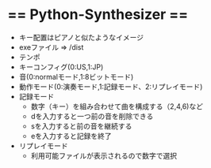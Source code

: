 # == Python-Synthesizer ==
- キー配置はピアノと似たようなイメージ
- exeファイル => /dist 
- テンポ
- キーコンフィグ(0:US,1:JP)
- 音(0:normalモード,1:8ビットモード)
- 動作モード(0:演奏モード,1:記録モード、2:リプレイモード)
- 記録モード
    - 数字（キー）を組み合わせて曲を構成する（2,4,6)など
    - dを入力すると一つ前の音を削除できる
    - sを入力すると前の音を継続する
    - eを入力すると記録を終了
- リプレイモード
    - 利用可能ファイルが表示されるので数字で選択   
